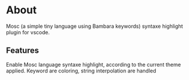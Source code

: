 # About

Mosc (a simple tiny language using Bambara keywords)  syntaxe highlight plugin for vscode.
## Features

Enable Mosc language syntaxe highlight, according to the current theme applied. Keyword are coloring, string interpolation are handled
